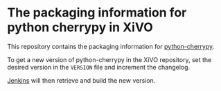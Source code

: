 # The packaging information for python cherrypy in XiVO

This repository contains the packaging information for
[python-cherrypy](https://github.com/cherrypy/cherrypy).

To get a new version of python-cherrypy in the XiVO repository, set the
desired version in the `VERSION` file and increment the changelog.

[Jenkins](jenkins.xivo.io) will then retrieve and build the new version.


